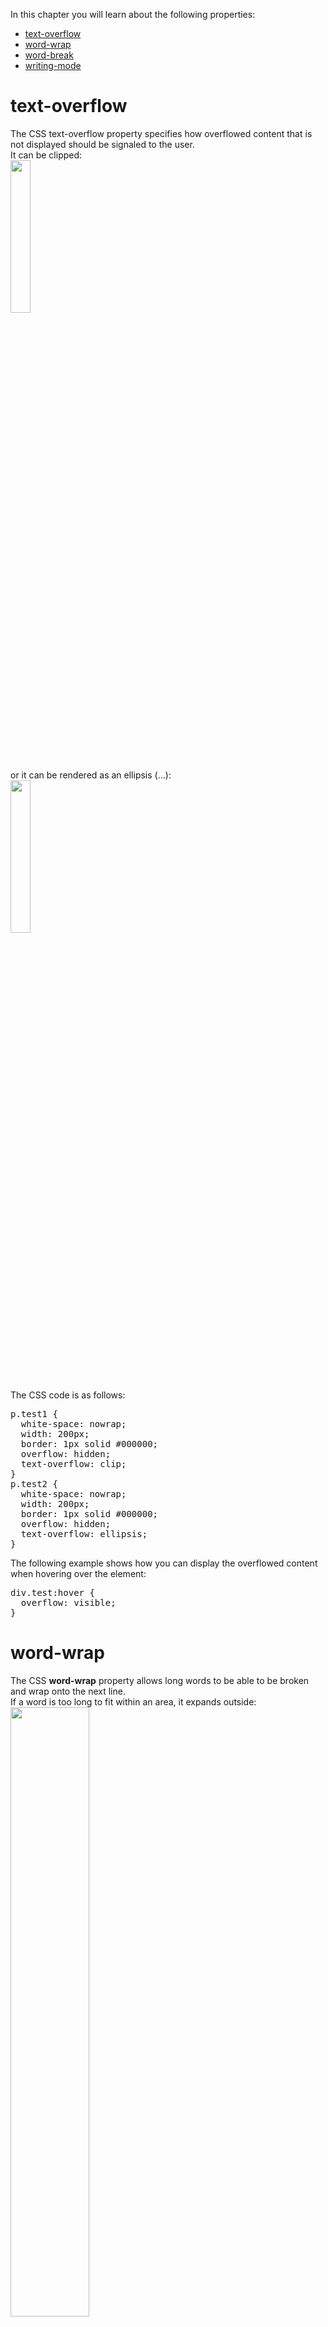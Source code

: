 In this chapter you will learn about the following properties:
<ul>
  <li><a href="#text-overflow">text-overflow</a></li>
  <li><a href="#word-wrap">word-wrap</a></li>
  <li><a href="#word-break">word-break</a></li>
  <li><a href="#writing-mode">writing-mode</a></li>
</ul>
<h1>text-overflow</h1>
The CSS text-overflow property specifies how overflowed content that is not displayed should be signaled to the user.
<br>
It can be clipped:
<br>
<img src="https://i.imgur.com/lhDwwXZ.jpg" width="25%">
<br>
or it can be rendered as an ellipsis (...):
<br>
<img src="https://i.imgur.com/ACfXKrg.jpg" width="25%">
<br>
The CSS code is as follows:
<pre>
p.test1 {
  white-space: nowrap; 
  width: 200px; 
  border: 1px solid #000000;
  overflow: hidden;
  text-overflow: clip; 
}
p.test2 {
  white-space: nowrap; 
  width: 200px; 
  border: 1px solid #000000;
  overflow: hidden;
  text-overflow: ellipsis; 
}
</pre>
The following example shows how you can display the overflowed content when hovering over the element:
<pre>
div.test:hover {
  overflow: visible;
}
</pre>
<h1>word-wrap</h1>
The CSS <b>word-wrap</b> property allows long words to be able to be broken and wrap onto the next line. 
<br>
If a word is too long to fit within an area, it expands outside:
<br>
<img src="https://i.imgur.com/4jv5g1T.jpg" width="50%">
<br>
The word-wrap property allows you to force the text to wrap - even if it means splitting it in the middle of a word:
<br>
<img src="https://i.imgur.com/uzVKBtk.jpg" width="25%">
The CSS code is as follows:
<pre>
p {
  word-wrap: break-word;
}
</pre>
<h1>word-break</h1>
The CSS <b>word-break</b> property specifies line breaking rules.
<br>
<img src="https://i.imgur.com/q1sI37W.jpg" width="25%">
<br>
<img src="https://i.imgur.com/6MmqA4c.jpg" width="25%">
<br>
The CSS code is as follows:
<pre>
p.test1 {
  word-break: keep-all;
}
p.test2 {
  word-break: break-all;
}
</pre>
<h1>writing-mode</h1>
The CSS writing-mode property specifies whether lines of text are laid out horizontally or vertically.
<br>
Some text with a span element with a <b>vertical-rl</b> writing-mode.
<br>
The following example shows some different writing modes:
<pre>
p.test1 {
  writing-mode: horizontal-tb; 
}
span.test2 {
  writing-mode: vertical-rl; 
}
p.test2 {
  writing-mode: vertical-rl; 
}
</pre>
